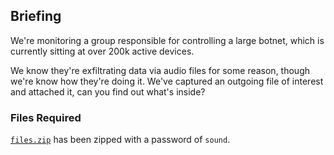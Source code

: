 ## Briefing

We're monitoring a group responsible for controlling a large botnet, which is currently sitting at over 200k active devices.

We know they're exfiltrating data via audio files for some reason, though we're know how they're doing it.
We've captured an outgoing file of interest and attached it, can you find out what's inside?

### Files Required

[`files.zip`](files.zip) has been zipped with a password of `sound`.
